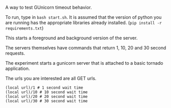 A way to test GUnicorn timeout behavior.

To run, type in `bash start.sh`.  It is assumed that the version of python you are running has the appropriate libraries already installed. (`pip install -r requirements.txt`)

This starts a foreground and background version of the server.

The servers themselves have commands that return 1, 10, 20 and 30 second requests.  

The experiment starts a gunicorn server that is attached to a basic tornado application.  


The urls you are interested are all GET urls.

```
(local url)/1 # 1 second wait time 
(local url)/10 # 10 second wait time
(local url)/20 # 20 second wait time
(local url)/30 # 30 second wait time
```